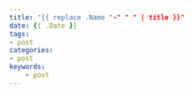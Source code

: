 ```yaml
---
title: "{{ replace .Name "-" " " | title }}"
date: {{ .Date }}
tags:
- post
categories:
- post
keywords:
    - post
---
```


